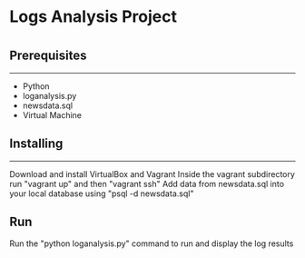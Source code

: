 <h1>Logs Analysis Project<h1>


<h2>Prerequisites</h2>
<hr>
    <ul>
        <li>Python</li>
        <li>loganalysis.py</li>
        <li>newsdata.sql</li>
        <li>Virtual Machine</li>
    </ul>
	
<h2>Installing</h2>
<hr>
	Download and install VirtualBox and Vagrant
	Inside the vagrant subdirectory run "vagrant up" and then "vagrant ssh"
	Add data from newsdata.sql into your local database using "psql -d newsdata.sql"
	
	
<h2>Run</h2>
	Run the "python loganalysis.py" command to run and display the log results
	